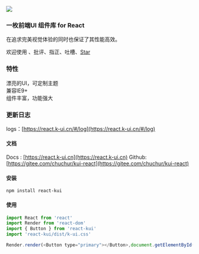 
![](https://chuchur.com/upload/2018-7-2/kui-react.jpg)
### 一枚前端UI 组件库 for React

在追求完美视觉体验的同时也保证了其性能高效。

欢迎使用 、批评、指正、吐槽、[Star](https://gitee.com/chuchur/kui-react) 

### 特性   
漂亮的UI，可定制主题   
兼容IE9+   
组件丰富，功能强大

### 更新日志
logs：[https://react.k-ui.cn/#/log](https://react.k-ui.cn/#/log)

#### 文档
Docs : [https://react.k-ui.cn](https://react.k-ui.cn)
Github: [https://gitee.com/chuchur/kui-react](https://gitee.com/chuchur/kui-react)

#### 安装
```
npm install react-kui
```

#### 使用

```js
import React from 'react'
import Render from 'react-dom'
import { Button } from 'react-kui'
import 'react-kui/dist/k-ui.css'

Render.render(<Button type="primary"></Button>,document.getElementById('app'))